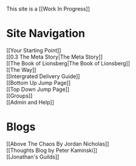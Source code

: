 This site is a [[Work In Progress]]

# Site Navigation
[[Your Starting Point]]   
[[0.3 The Meta Story|The Meta Story]]  
[[The Book of Lionsberg|The Book of Lionsberg]]  
[[The Way]]  
[[Intergrated Delivery Guide]]  
[[Bottom Up Jump Page]]    
[[Top Down Jump Page]]  
[[Groups]]  
[[Admin and Help]] 

# Blogs
[[Above The Chaos By Jordan Nicholas]]  
[[Thoughts Blog by Peter Kaminski]]  
[[Jonathan's Guilds]]  

<!-- Comment not rendered visibly to web

Feel free to edit this page. Remember to add two space characters to the end of lines to make a line break, or separate menu links will run together one one line.
-->